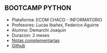## BOOTCAMP PYTHON 
- Plataforma: ECOM CHACO - INFORMATORIO
- Profesores: Lucas Ibañex, Federico Aguirre
- Alumno: Demarchi Joaquin
- Duracion: 2 meses
- [Notas complementarias](https://joaquindemarchi.notion.site/CURSO-PYTHON-09f93400809c4b2da70305bb832ae215?pvs=4)
- [Github](https://github.com/joaquinDemarchi/Bootcamp_python_Ecom/tree/master/TPintegrador_archivos)

